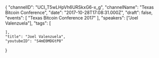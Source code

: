 {
    "channelID": "UCI_T5wLHpVh6URSkxG6-x_g",
    "channelName": "Texas Bitcoin Conference",
    "date": "2017-10-28T17:08:31.000Z",
    "draft": false,
    "events": [
        "Texas Bitcoin Conference 2017"
    ],
    "speakers": ["Joel Valenzuela"],
    "tags": [

    ],
    "title": "Joel Valenzuela",
    "youtubeID": "S4mE0MDGtP8"
}
